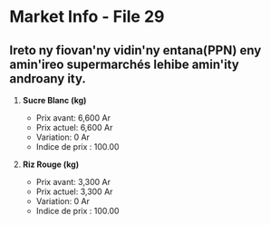 # Market Info - File 29

## Ireto ny fiovan'ny vidin'ny entana(PPN) eny amin'ireo supermarchés lehibe amin'ity androany ity.

1. **Sucre Blanc (kg)**
   - Prix avant: 6,600 Ar
   - Prix actuel: 6,600 Ar
   - Variation: 0 Ar
   - Indice de prix : 100.00

2. **Riz Rouge (kg)**
   - Prix avant: 3,300 Ar
   - Prix actuel: 3,300 Ar
   - Variation: 0 Ar
   - Indice de prix : 100.00

